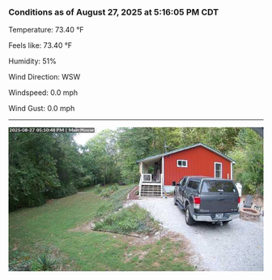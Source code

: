 ### Conditions as of August 27, 2025 at 5:16:05 PM CDT 

Temperature: 73.40 &deg;F

Feels like: 73.40 &deg;F

Humidity: 51%

Wind Direction: WSW

Windspeed: 0.0 mph

Wind Gust: 0.0 mph

---

<img src="./images/latest.jpeg"/>

